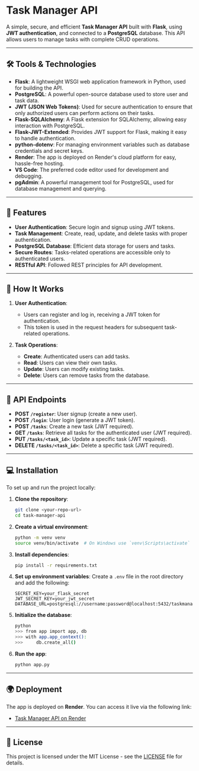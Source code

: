 # Task Manager API

A simple, secure, and efficient **Task Manager API** built with **Flask**, using **JWT authentication**, and connected to a **PostgreSQL** database. This API allows users to manage tasks with complete CRUD operations.

---

## 🛠 Tools & Technologies

- **Flask**: A lightweight WSGI web application framework in Python, used for building the API.
- **PostgreSQL**: A powerful open-source database used to store user and task data.
- **JWT (JSON Web Tokens)**: Used for secure authentication to ensure that only authorized users can perform actions on their tasks.
- **Flask-SQLAlchemy**: A Flask extension for SQLAlchemy, allowing easy interaction with PostgreSQL.
- **Flask-JWT-Extended**: Provides JWT support for Flask, making it easy to handle authentication.
- **python-dotenv**: For managing environment variables such as database credentials and secret keys.
- **Render**: The app is deployed on Render's cloud platform for easy, hassle-free hosting.
- **VS Code**: The preferred code editor used for development and debugging.
- **pgAdmin**: A powerful management tool for PostgreSQL, used for database management and querying.

---

## 🎯 Features

- **User Authentication**: Secure login and signup using JWT tokens.
- **Task Management**: Create, read, update, and delete tasks with proper authentication.
- **PostgreSQL Database**: Efficient data storage for users and tasks.
- **Secure Routes**: Tasks-related operations are accessible only to authenticated users.
- **RESTful API**: Followed REST principles for API development.

---

## 🔧 How It Works

1. **User Authentication**:
   - Users can register and log in, receiving a JWT token for authentication.
   - This token is used in the request headers for subsequent task-related operations.
   
2. **Task Operations**:
   - **Create**: Authenticated users can add tasks.
   - **Read**: Users can view their own tasks.
   - **Update**: Users can modify existing tasks.
   - **Delete**: Users can remove tasks from the database.

---

## 🔩 API Endpoints

- **POST `/register`**: User signup (create a new user).
- **POST `/login`**: User login (generate a JWT token).
- **POST `/tasks`**: Create a new task (JWT required).
- **GET `/tasks`**: Retrieve all tasks for the authenticated user (JWT required).
- **PUT `/tasks/<task_id>`**: Update a specific task (JWT required).
- **DELETE `/tasks/<task_id>`**: Delete a specific task (JWT required).

---

## 💻 Installation

To set up and run the project locally:

1. **Clone the repository**:
    ```bash
    git clone <your-repo-url>
    cd task-manager-api
    ```

2. **Create a virtual environment**:
    ```bash
    python -m venv venv
    source venv/bin/activate  # On Windows use `venv\Scripts\activate`
    ```

3. **Install dependencies**:
    ```bash
    pip install -r requirements.txt
    ```

4. **Set up environment variables**:
    Create a `.env` file in the root directory and add the following:
    ```plaintext
    SECRET_KEY=your_flask_secret
    JWT_SECRET_KEY=your_jwt_secret
    DATABASE_URL=postgresql://username:password@localhost:5432/taskmanagerdb
    ```

5. **Initialize the database**:
    ```bash
    python
    >>> from app import app, db
    >>> with app.app_context():
    >>>     db.create_all()
    ```

6. **Run the app**:
    ```bash
    python app.py
    ```

---

## 🌍 Deployment

The app is deployed on **Render**. You can access it live via the following link:
- [Task Manager API on Render](<https://task-manager-api-xdoj.onrender.com>)

---

## 📜 License

This project is licensed under the MIT License - see the [LICENSE](LICENSE) file for details.
